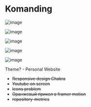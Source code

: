 # Komanding


![image](https://user-images.githubusercontent.com/58357980/154798051-3ef354f1-1256-4ac9-922e-c89775cd104d.png)

![image](https://user-images.githubusercontent.com/58357980/154798069-608b9ffc-3731-4398-8128-43f9100f6dde.png)

![image](https://user-images.githubusercontent.com/58357980/154798096-2e2c30fb-8abb-4a56-9123-f81880e68104.png)

![image](https://user-images.githubusercontent.com/58357980/154798113-de1aaa2c-4200-42ad-9dbd-d853b55b25f6.png)

![image](https://user-images.githubusercontent.com/58357980/154798119-efd3fe66-e084-471f-9a6d-d07c8b23f07c.png)



Theme? - Personal Website

<ul>
<li><strike>Responsive design Chakra
<li><strike>Youtube on screen
<li><strike>Icons problem
<li><strike>Оранжевый прикол в framer motion
<li><strike>repository-metrics
</ul>
